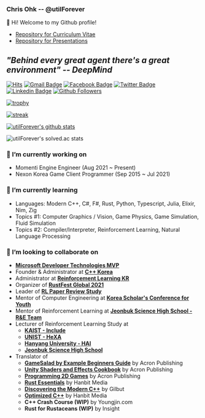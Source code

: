 ### Chris Ohk -- @utilForever

👋 Hi! Welcome to my Github profile!

- [Repository for Curriculum Vitae](https://github.com/utilForever/CV)
- [Repository for Presentations](https://github.com/utilForever/Presentations)

## ***"Behind every great agent there's a great environment" -- DeepMind***

[![Hits](https://hits.seeyoufarm.com/api/count/incr/badge.svg?url=https%3A%2F%2Fgithub.com%2FutilForever)](https://github.com/utilForever)
[![Gmail Badge](https://img.shields.io/badge/-Gmail-d14836?style=flat-square&logo=Gmail&logoColor=white&link=mailto:utilForever@gmail.com)](mailto:utilForever@gmail.com)
[![Facebook Badge](https://img.shields.io/badge/-Facebook-1877f2?style=flat-square&logo=facebook&logoColor=white&link=https://www.facebook.com/utilforever/)](https://www.facebook.com/utilforever/)
[![Twitter Badge](https://img.shields.io/badge/-Twitter-1877f2?style=flat-square&logo=twitter&logoColor=white&link=https://twitter.com/utilforever/)](https://twitter.com/utilforever/)
[![Linkedin Badge](https://img.shields.io/badge/-LinkedIn-blue?style=flat-square&logo=Linkedin&logoColor=white&link=https://www.linkedin.com/in/chan-ho-ohk-3a902a80/)](https://www.linkedin.com/in/chan-ho-ohk-3a902a80/)
[![Github Followers](https://img.shields.io/github/followers/utilForever?color=06d6a0&label=Github%20Followers&style=for-the-badge)](https://github.com/utilForever?tab=followers)

[![trophy](https://github-profile-trophy.vercel.app/?username=utilForever&theme=chalk&row=2&column=5)](https://github.com/ryo-ma/github-profile-trophy)

[![streak](https://github-readme-streak-stats.herokuapp.com/?user=utilforever&theme=calm)](https://github.com/utilForever)

[![utilForever's github stats](https://github-readme-stats.vercel.app/api?username=utilForever&show_icons=true&theme=dracula)](https://github.com/utilForever)

![utilForever's solved.ac stats](https://github-readme-solvedac.hyp3rflow.vercel.app/api/?handle=utilForever)

### 🔭 I’m currently working on
- Momenti Engine Engineer (Aug 2021 ~ Present)
- Nexon Korea Game Client Programmer (Sep 2015 ~ Jul 2021)

### 🌱 I’m currently learning
- Languages: Modern C++, C#, F#, Rust, Python, Typescript, Julia, Elixir, Nim, Zig
- Topics #1: Computer Graphics / Vision, Game Physics, Game Simulation, Fluid Simulation
- Topics #2: Compiler/Interpreter, Reinforcement Learning, Natural Language Processing

### 👯 I’m looking to collaborate on
- [**Microsoft Developer Technologies MVP**](https://mvp.microsoft.com)
- Founder & Administrator at [**C++ Korea**](https://www.facebook.com/groups/cppkorea)
- Administrator at [**Reinforcement Learning KR**](https://www.facebook.com/groups/ReinforcementLearningKR)
- Organizer of [**RustFest Global 2021**](https://rustfest.global/)
- Leader of [**RL Paper Review Study**](https://github.com/utilForever/rl-paper-study)
- Mentor of Computer Engineering at [**Korea Scholar's Conference for Youth**](https://www.kscy.kr)
- Mentor of Reinforcement Learning at [**Jeonbuk Science High School - R&E Team**](https://school.jbedu.kr/ejbs)
- Lecturer of Reinforcement Learning Study at
  - [**KAIST - Include**](https://www.facebook.com/kaistinclude)
  - [**UNIST - HeXA**](https://www.facebook.com/unist.hexa)
  - [**Hanyang University - HAI**](https://www.facebook.com/HanyangtechAI)
  - [**Jeonbuk Science High School**](https://school.jbedu.kr/ejbs)
- Translator of
  - [**GameSalad by Example Beginners Guide**](http://www.yes24.com/Product/Goods/9263326) by Acron Publishing
  - [**Unity Shaders and Effects Cookbook**](http://www.yes24.com/Product/Goods/12743286) by Acron Publishing
  - [**Programming 2D Games**](http://www.yes24.com/Product/Goods/15280744) by Acron Publishing
  - [**Rust Essentials**](https://www.hanbit.co.kr/store/books/look.php?p_code=E2088508957) by Hanbit Media
  - [**Discovering the Modern C++**](http://www.yes24.com/Product/Goods/57615943) by Gilbut
  - [**Optimized C++**](http://www.yes24.com/Product/Goods/74971458) by Hanbit Media
  - **C++ Crash Course (WIP)** by Youngjin.com
  - **Rust for Rustaceans (WIP)** by Insight

